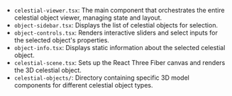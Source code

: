 - `celestial-viewer.tsx`: The main component that orchestrates the entire celestial object viewer, managing state and layout.
- `object-sidebar.tsx`: Displays the list of celestial objects for selection.
- `object-controls.tsx`: Renders interactive sliders and select inputs for the selected object's properties.
- `object-info.tsx`: Displays static information about the selected celestial object.
- `celestial-scene.tsx`: Sets up the React Three Fiber canvas and renders the 3D celestial object.
- `celestial-objects/`: Directory containing specific 3D model components for different celestial object types.
